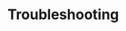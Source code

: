<?xml version="1.0" encoding="utf-8"?>
<html xmlns:MadCap="http://www.madcapsoftware.com/Schemas/MadCap.xsd" MadCap:lastBlockDepth="4" MadCap:lastHeight="113" MadCap:lastWidth="1925" class="reference">
    <head><title>Troubleshooting</title>
    </head>
    <body>
        <h1>Troubleshooting</h1>
    </body>
</html>
